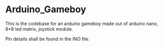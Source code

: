 # Arduino_Gameboy
This is the codebase for an arduino gameboy made out of arduino nano, 8*8 led matrix, joystick module.  

Pin details shall be found in the INO file.
